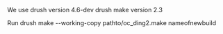 We use
drush version 4.6-dev
drush make version 2.3

Run
drush make --working-copy pathto/oc_ding2.make nameofnewbuild
